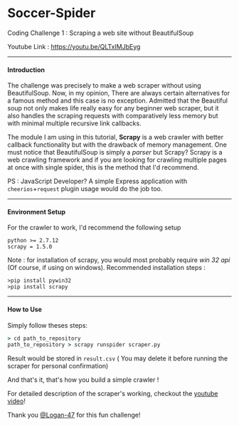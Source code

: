 # Soccer-Spider
Coding Challenge 1 : Scraping a web site without BeautifulSoup

Youtube Link : https://youtu.be/QLTxIMJbEyg

---
#### Introduction
The challenge was precisely to make a web scraper without using BeautifulSoup. Now, in my opinion, There are always certain alternatives for a famous method and this case is no exception. Admitted that the Beautiful soup not only makes life really easy for any beginner web scraper, but it also handles the scraping requests with comparatively less memory but with minimal multiple recursive link callbacks.

The module I am using in this tutorial, **Scrapy** is a web crawler with better callback functionality but with the drawback of memory management. One must notice that BeautifulSoup is simply a *parser* but Scrapy? Scrapy is a web crawling framework and if you are looking for crawling multiple pages at once with single spider, this is the method that I'd recommend.

PS : JavaScript Developer? A simple Express application with `cheerios`+`request` plugin usage would do the job too.

---

#### Environment Setup
For the crawler to work, I'd recommend the following setup
```
python >= 2.7.12
scrapy = 1.5.0
```

Note : for installation of scrapy, you would most probably require *win 32 api* (Of course, if using on windows). Recommended installation steps : 

```
>pip install pywin32
>pip install scrapy
```

---

#### How to Use
Simply follow theses steps:

```cmd
> cd path_to_repository
path_to_repository > scrapy runspider scraper.py
```
Result would be stored in `result.csv` ( You may delete it before running the scraper for personal confirmation)

And that's it, that's how you build a simple crawler !

For detailed description of the scraper's working, checkout the [youtube video](https://youtu.be/QLTxIMJbEyg)!

Thank you [@Logan-47](https://github.com/Logan-47) for this fun challenge!
